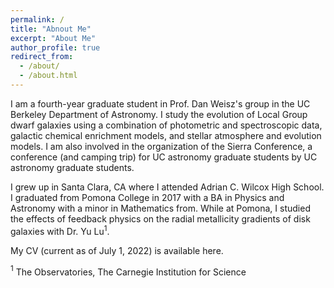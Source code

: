 ```yaml
---
permalink: /
title: "Abnout Me"
excerpt: "About Me"
author_profile: true
redirect_from: 
  - /about/
  - /about.html
---
```


I am a fourth-year graduate student in Prof. Dan Weisz's group in the UC Berkeley Department of Astronomy. I study the evolution of Local Group dwarf galaxies using a combination of photometric and spectroscopic data, galactic chemical enrichment models, and stellar atmosphere and evolution models. I am also involved in the organization of the Sierra Conference, a conference (and camping trip) for UC astronomy graduate students by UC astronomy graduate students.

I grew up in Santa Clara, CA where I attended Adrian C. Wilcox High School. I graduated from Pomona College in 2017 with a BA in Physics and Astronomy with a minor in Mathematics from. While at Pomona, I studied the effects of feedback physics on the radial metallicity gradients of disk galaxies with Dr. Yu Lu$^1$.

My CV (current as of July 1, 2022) is available here.

$^1$ The Observatories, The Carnegie Institution for Science 
